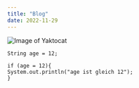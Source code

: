 ```yaml
---
title: "Blog"
date: 2022-11-29
---
```


![Image of Yaktocat](https://octodex.github.com/images/yaktocat.png)

```
String age = 12;

if (age = 12){
System.out.println("age ist gleich 12");
}
```
